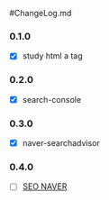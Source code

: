 #ChangeLog.md

### 0.1.0
- [x] study html a tag

### 0.2.0
- [x] search-console

### 0.3.0
- [x] naver-searchadvisor

### 0.4.0
- [ ] [SEO NAVER](https://github.com/parc02/parc02.github.io/issues/4) 
